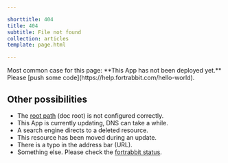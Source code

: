 ```yaml
---

shorttitle: 404
title: 404
subtitle: File not found
collection: articles
template: page.html

---
```


<p class="type-l type-serif type-italic read-xl">Most common case for this page: **This App has not been deployed yet.** Please [push some code](https://help.fortrabbit.com/hello-world).</p>

## Other possibilities

* The [root path](https://help.fortrabbit.com/app#toc-root-path) (doc root) is not configured correctly.
* This App is currently updating, DNS can take a while.
* A search engine directs to a deleted resource.
* This resource has been moved during an update.
* There is a typo in the address bar (URL).
* Something else. Please check the [fortrabbit status](https://status.fortrabbit.com).
